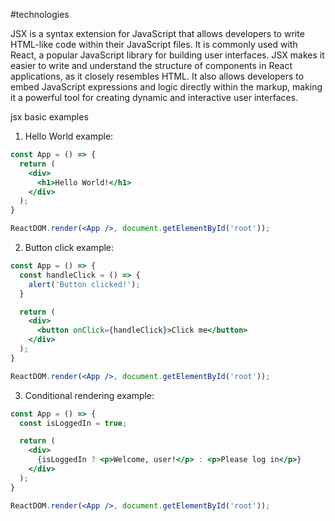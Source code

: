 #technologies 



 JSX is a syntax extension for JavaScript that allows developers to write HTML-like code within their JavaScript files. It is commonly used with React, a popular JavaScript library for building user interfaces. JSX makes it easier to write and understand the structure of components in React applications, as it closely resembles HTML. It also allows developers to embed JavaScript expressions and logic directly within the markup, making it a powerful tool for creating dynamic and interactive user interfaces.

jsx basic examples

 1. Hello World example:

```jsx
const App = () => {
  return (
    <div>
      <h1>Hello World!</h1>
    </div>
  );
}

ReactDOM.render(<App />, document.getElementById('root'));
```

2. Button click example:

```jsx
const App = () => {
  const handleClick = () => {
    alert('Button clicked!');
  }

  return (
    <div>
      <button onClick={handleClick}>Click me</button>
    </div>
  );
}

ReactDOM.render(<App />, document.getElementById('root'));
```

3. Conditional rendering example:

```jsx
const App = () => {
  const isLoggedIn = true;

  return (
    <div>
      {isLoggedIn ? <p>Welcome, user!</p> : <p>Please log in</p>}
    </div>
  );
}

ReactDOM.render(<App />, document.getElementById('root'));
```